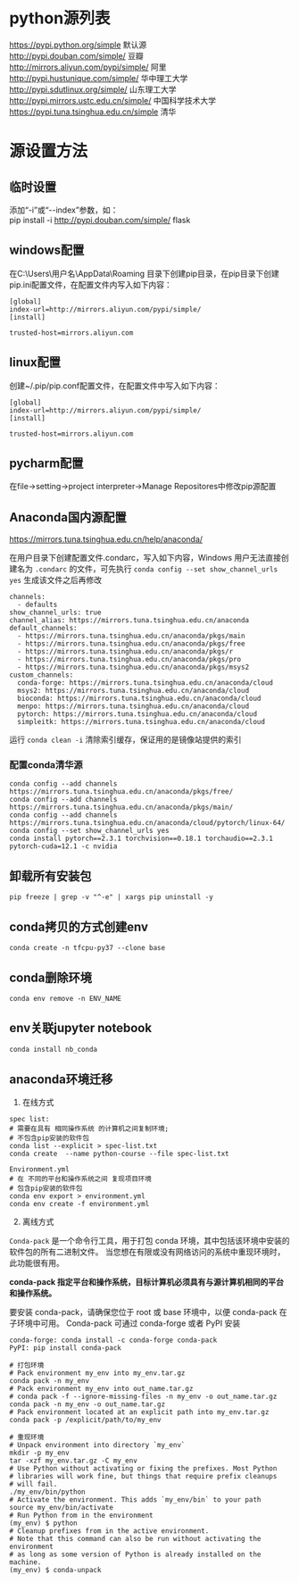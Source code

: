 # python源列表
https://pypi.python.org/simple 默认源  
http://pypi.douban.com/simple/ 豆瓣  
http://mirrors.aliyun.com/pypi/simple/ 阿里  
http://pypi.hustunique.com/simple/ 华中理工大学  
http://pypi.sdutlinux.org/simple/ 山东理工大学  
http://pypi.mirrors.ustc.edu.cn/simple/ 中国科学技术大学  
https://pypi.tuna.tsinghua.edu.cn/simple 清华  

# 源设置方法
## 临时设置  
添加“-i”或“--index”参数，如：  
pip install -i http://pypi.douban.com/simple/ flask  

## windows配置
在C:\Users\用户名\AppData\Roaming  目录下创建pip目录，在pip目录下创建pip.ini配置文件，在配置文件内写入如下内容：  

	[global]    
	index-url=http://mirrors.aliyun.com/pypi/simple/    
	[install]    
	
	trusted-host=mirrors.aliyun.com  

## linux配置
创建~/.pip/pip.conf配置文件，在配置文件中写入如下内容：  

	[global]    
	index-url=http://mirrors.aliyun.com/pypi/simple/    
	[install]    
	
	trusted-host=mirrors.aliyun.com  

## pycharm配置
在file->setting->project interpreter->Manage Repositores中修改pip源配置  

## Anaconda国内源配置  

https://mirrors.tuna.tsinghua.edu.cn/help/anaconda/

在用户目录下创建配置文件.condarc，写入如下内容，Windows 用户无法直接创建名为 `.condarc` 的文件，可先执行 `conda config --set show_channel_urls yes` 生成该文件之后再修改

	channels:
	  - defaults
	show_channel_urls: true
	channel_alias: https://mirrors.tuna.tsinghua.edu.cn/anaconda
	default_channels:
	  - https://mirrors.tuna.tsinghua.edu.cn/anaconda/pkgs/main
	  - https://mirrors.tuna.tsinghua.edu.cn/anaconda/pkgs/free
	  - https://mirrors.tuna.tsinghua.edu.cn/anaconda/pkgs/r
	  - https://mirrors.tuna.tsinghua.edu.cn/anaconda/pkgs/pro
	  - https://mirrors.tuna.tsinghua.edu.cn/anaconda/pkgs/msys2
	custom_channels:
	  conda-forge: https://mirrors.tuna.tsinghua.edu.cn/anaconda/cloud
	  msys2: https://mirrors.tuna.tsinghua.edu.cn/anaconda/cloud
	  bioconda: https://mirrors.tuna.tsinghua.edu.cn/anaconda/cloud
	  menpo: https://mirrors.tuna.tsinghua.edu.cn/anaconda/cloud
	  pytorch: https://mirrors.tuna.tsinghua.edu.cn/anaconda/cloud
	  simpleitk: https://mirrors.tuna.tsinghua.edu.cn/anaconda/cloud

运行 `conda clean -i` 清除索引缓存，保证用的是镜像站提供的索引

### 配置conda清华源

	conda config --add channels https://mirrors.tuna.tsinghua.edu.cn/anaconda/pkgs/free/
	conda config --add channels https://mirrors.tuna.tsinghua.edu.cn/anaconda/pkgs/main/
	conda config --add channels https://mirrors.tuna.tsinghua.edu.cn/anaconda/cloud/pytorch/linux-64/
	conda config --set show_channel_urls yes
	conda install pytorch==2.3.1 torchvision==0.18.1 torchaudio==2.3.1 pytorch-cuda=12.1 -c nvidia


## 卸载所有安装包

	pip freeze | grep -v "^-e" | xargs pip uninstall -y


## conda拷贝的方式创建env
	conda create -n tfcpu-py37 --clone base

## conda删除环境

```shell 
conda env remove -n ENV_NAME
```



## env关联jupyter notebook

```python
conda install nb_conda
```

## anaconda环境迁移

1. 在线方式

```shell
spec list:
# 需要在具有 相同操作系统 的计算机之间复制环境;
# 不包含pip安装的软件包
conda list --explicit > spec-list.txt
conda create  --name python-course --file spec-list.txt

Environment.yml
# 在 不同的平台和操作系统之间 复现项目环境
# 包含pip安装的软件包
conda env export > environment.yml
conda env create -f environment.yml
```

2. 离线方式

`Conda-pack` 是一个命令行工具，用于打包 conda 环境，其中包括该环境中安装的软件包的所有二进制文件。 
当您想在有限或没有网络访问的系统中重现环境时，此功能很有用。

**conda-pack 指定平台和操作系统，目标计算机必须具有与源计算机相同的平台和操作系统。**

要安装 conda-pack，请确保您位于 root 或 base 环境中，以便 conda-pack 在子环境中可用。
Conda-pack 可通过 conda-forge 或者 PyPI 安装

```shell
conda-forge: conda install -c conda-forge conda-pack
PyPI: pip install conda-pack
```

```shell
# 打包环境
# Pack environment my_env into my_env.tar.gz
conda pack -n my_env
# Pack environment my_env into out_name.tar.gz
# conda pack -f --ignore-missing-files -n my_env -o out_name.tar.gz 
conda pack -n my_env -o out_name.tar.gz
# Pack environment located at an explicit path into my_env.tar.gz
conda pack -p /explicit/path/to/my_env

# 重现环境
# Unpack environment into directory `my_env`
mkdir -p my_env
tar -xzf my_env.tar.gz -C my_env
# Use Python without activating or fixing the prefixes. Most Python
# libraries will work fine, but things that require prefix cleanups
# will fail.
./my_env/bin/python
# Activate the environment. This adds `my_env/bin` to your path
source my_env/bin/activate
# Run Python from in the environment
(my_env) $ python
# Cleanup prefixes from in the active environment.
# Note that this command can also be run without activating the environment
# as long as some version of Python is already installed on the machine.
(my_env) $ conda-unpack
```

